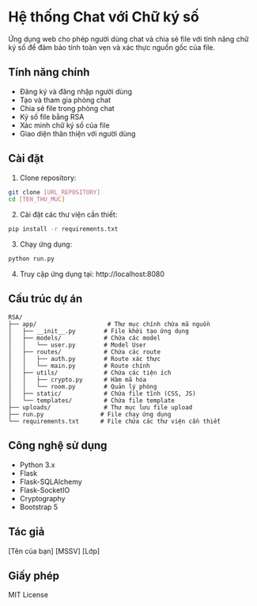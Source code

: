# Hệ thống Chat với Chữ ký số

Ứng dụng web cho phép người dùng chat và chia sẻ file với tính năng chữ ký số để đảm bảo tính toàn vẹn và xác thực nguồn gốc của file.

## Tính năng chính

- Đăng ký và đăng nhập người dùng
- Tạo và tham gia phòng chat
- Chia sẻ file trong phòng chat
- Ký số file bằng RSA
- Xác minh chữ ký số của file
- Giao diện thân thiện với người dùng

## Cài đặt

1. Clone repository:
```bash
git clone [URL_REPOSITORY]
cd [TEN_THU_MUC]
```

2. Cài đặt các thư viện cần thiết:
```bash
pip install -r requirements.txt
```

3. Chạy ứng dụng:
```bash
python run.py
```

4. Truy cập ứng dụng tại: http://localhost:8080

## Cấu trúc dự án

```
RSA/
├── app/                    # Thư mục chính chứa mã nguồn
│   ├── __init__.py        # File khởi tạo ứng dụng
│   ├── models/            # Chứa các model
│   │   └── user.py        # Model User
│   ├── routes/            # Chứa các route
│   │   ├── auth.py        # Route xác thực
│   │   └── main.py        # Route chính
│   ├── utils/             # Chứa các tiện ích
│   │   ├── crypto.py      # Hàm mã hóa
│   │   └── room.py        # Quản lý phòng
│   ├── static/            # Chứa file tĩnh (CSS, JS)
│   └── templates/         # Chứa file template
├── uploads/               # Thư mục lưu file upload
├── run.py                # File chạy ứng dụng
└── requirements.txt      # File chứa các thư viện cần thiết
```

## Công nghệ sử dụng

- Python 3.x
- Flask
- Flask-SQLAlchemy
- Flask-SocketIO
- Cryptography
- Bootstrap 5

## Tác giả

[Tên của bạn]
[MSSV]
[Lớp]

## Giấy phép

MIT License 